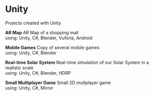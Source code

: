 # Unity
Projects created with Unity

**AR Map**
AR Map of a shopping mall <br>
using: Unity, C#, Blender, Vuforia, Android <br>

**Mobile Games**
Copy of several mobile games <br>
using: Unity, C#, Blender <br>

**Real-time Solar System**
Real-time simulation of our Solar System in a realistic scale <br>
using: Unity, C#, Blender, HDRP <br>

**Small Multiplayer Game**
Small 2D mutlplayer game <br>
using: Unity, C#, Mirror <br>
